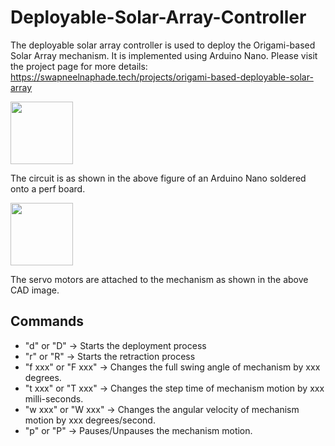 # Deployable-Solar-Array-Controller
The deployable solar array controller is used to deploy the Origami-based Solar Array mechanism. It is implemented using Arduino Nano. Please visit the project page for more details: https://swapneelnaphade.tech/projects/origami-based-deployable-solar-array 
 
 <img align="center" height="100" src="https://swapneelnaphade.tech/wp-content/uploads/2018/12/image074.jpg"><br>

The circuit is as shown in the above figure of an Arduino Nano soldered onto a perf board.

<img align="center" height="100" src="https://swapneelnaphade.tech/wp-content/uploads/2018/12/image067-300x185.jpg"><br>


The servo motors are attached to the mechanism as shown in the above CAD image.


## Commands
- "d" or "D" -> Starts the deployment process
- "r" or "R" -> Starts the retraction process
- "f xxx" or "F xxx" -> Changes the full swing angle of mechanism by xxx degrees.
- "t xxx" or "T xxx" -> Changes the step time of mechanism motion by xxx milli-seconds.
- "w xxx" or "W xxx" -> Changes the angular velocity of mechanism motion by xxx degrees/second.
- "p" or "P" -> Pauses/Unpauses the mechanism motion.

 
